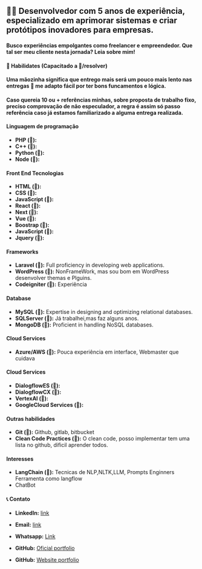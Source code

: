 ## 👨‍💻 Desenvolvedor com 5 anos de experiência, especializado em aprimorar sistemas e criar protótipos inovadores para empresas.

#### Busco experiências empolgantes como freelancer e empreendedor. Que tal ser meu cliente nesta jornada? Leia sobre mim!

#### 💼 Habilidates (Capacitado a 💯/resolver)

#### Uma mãozinha significa que entrego mais será um pouco mais lento nas entregas 👋 me adapto fácil por ter bons funcamentos e lógica. 
#### Caso quereia 10 ou + referências minhas, sobre proposta de trabalho fixo, preciso comprovação de não especulador, a regra é assim só passo referência caso já estamos familiarizado a alguma entrega realizada.

#### Linguagem de programação
- **PHP (💯):**
- **C++ (👋):**
- **Python (👋):**
- **Node (👋):**

#### Front End Tecnologias
- **HTML (💯):**
- **CSS (💯):**
- **JavaScript (💯):**
- **React (👋):**
- **Next (👋):**
- **Vue (👋):**
- **Boostrap (👋):**
- **JavaScript (💯):**
- **Jquery (💯):**

#### Frameworks
- **Laravel (💯):** Full proficiency in developing web applications.
- **WordPress (💯):** NonFrameWork, mas sou bom em WordPress desenvolver themas e Plguins.
- **Codeigniter (💯):** Experiência

#### Database
- **MySQL (💯):** Expertise in designing and optimizing relational databases.
- **SQLServer (👋):** Já trabalhei,mas faz alguns anos.
- **MongoDB (👋):** Proficient in handling NoSQL databases.

#### Cloud Services
- **Azure/AWS (👋):** Pouca experiência em interface, Webmaster que cuidava

#### Cloud Services
- **DialogflowES (💯):**
- **DialogflowCX (💯):**
- **VertexAI (💯):**
- **GoogleCloud Services (💯):**

#### Outras habilidades
- **Git (💯):** Github, gitlab, bitbucket
- **Clean Code Practices (👋):** O clean code, posso implementar tem uma lista no github, dificil aprender todos. 

#### Interesses
- **LangChain (💯):** Tecnicas de NLP,NLTK,LLM, Prompts Enginners Ferramenta como langflow
- ChatBot 

#### 📞 Contato
- **LinkedIn:** [link](https://www.linkedin.com/in/devnaelson/)
- **Email:** [link](naelson.g.saraiva@gmail.com)
- **Whatsapp:** [Link](https://wa.me/5565981180218)

- **GitHub:** [Oficial portfolio](https://github.com/devnaelson/portfolio)
- **GitHub:** [Website portfolio](https://naelson.glitch.me/)
